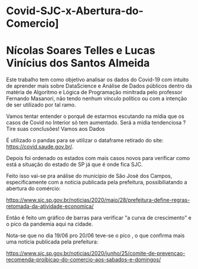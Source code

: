 # Covid-SJC-x-Abertura-do-Comercio]
# Nícolas Soares Telles e Lucas Vinícius dos Santos Almeida

Este trabalho tem como objetivo analisar os dados do Covid-19 com intuito de aprender mais sobre DataScience e Análise de Dados públicos dentro da matéria de Algoritmo e Lógica de Programação minitrada pelo professor Fernando Masanori, não tendo nenhum vínculo político ou com a intenção de ser utilizado por tal ramo.


Vamos tentar entender o porquê de estarmos escutando na mídia que os casos de Covid no Interior só tem aumentado. Será a mídia tendenciosa ? Tire suas conclusões! Vamos aos Dados

É utilizado o pandas para se utilizar o dataframe retirado do site: https://covid.saude.gov.br/.

Depois foi ordenado os estados com mais casos novos para verificar como está a situação do estado de SP já que é onde fica SJC.

Feito isso vai-se pra análise do município de São José dos Campos, especificamente com a notícia publicada pela prefeitura, possibiliatando a abertura do comércio:

https://www.sjc.sp.gov.br/noticias/2020/maio/28/prefeitura-define-regras-retomada-da-atividade-economica/


Então é feito um gráfico de barras para verificar "a curva de crescimento" e o pico da pandemia aqui na cidade. 

Nota-se que no dia 19/06 pro 20/06 teve-se o pico , o que confirma mais uma notícia publicada pela prefeitura: 

https://www.sjc.sp.gov.br/noticias/2020/junho/25/comite-de-prevencao-recomenda-proibicao-do-comercio-aos-sabados-e-domingos/

